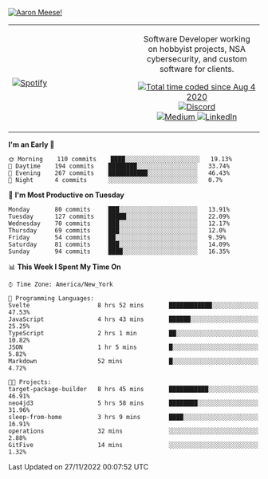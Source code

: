 [![Aaron Meese!](https://user-images.githubusercontent.com/17814535/88975338-a2aabf00-d27f-11ea-963f-8a19608716b4.png)](https://github.com/ajmeese7/readme-ascii "README ASCII")

<!-- Modified from project here: https://github.com/novatorem/novatorem -->
<table width="100%">
  <tr>
  <td width="50%">

&nbsp; <br> [![Spotify](https://ajmeese7.vercel.app/api/spotify)](https://open.spotify.com/user/ajmeese)

  </td>
  <td width="50%">
    <p align="center">
    Software Developer working on hobbyist projects, NSA cybersecurity, and custom software for clients.
    </p>
    <p align="center">
      <a href="https://wakatime.com/@f726891d-3b02-46cd-9b60-e8c59f9e2b14">
        <img src="https://wakatime.com/badge/user/f726891d-3b02-46cd-9b60-e8c59f9e2b14.svg" alt="Total time coded since Aug 4 2020" title="WakaTime" />
      </a>
      <a href="http://link.aaronmeese.com/discord">
        <img src="https://img.shields.io/badge/discord-ajmeese7%234835-369?style=flat-square&logo=discord&logoColor=white&color=purple" alt="Discord" title="Discord">
      </a>
      <br />
      <a href="https://link.aaronmeese.com/medium">
        <img src="https://img.shields.io/badge/medium-ajmeese7-1DB954?style=flat-square&logo=medium&logoColor=white" alt="Medium" title="Medium">
      </a>
      <a href="https://link.aaronmeese.com/linkedin">
        <img src="https://img.shields.io/badge/linkedIn-aaronmeese-1DB954?style=flat-square&logo=linkedin&logoColor=white&color=blue" alt="LinkedIn" title="LinkedIn">
      </a>
    </p>
  </td>

</table>

[//]: <> (The `&nbsp;` is to have Aphelion take up more space)

<!--START_SECTION:waka-->
**I'm an Early 🐤** 

```text
🌞 Morning    110 commits    ████░░░░░░░░░░░░░░░░░░░░░   19.13% 
🌆 Daytime    194 commits    ████████░░░░░░░░░░░░░░░░░   33.74% 
🌃 Evening    267 commits    ███████████░░░░░░░░░░░░░░   46.43% 
🌙 Night      4 commits      ░░░░░░░░░░░░░░░░░░░░░░░░░   0.7%

```
📅 **I'm Most Productive on Tuesday** 

```text
Monday       80 commits     ███░░░░░░░░░░░░░░░░░░░░░░   13.91% 
Tuesday      127 commits    █████░░░░░░░░░░░░░░░░░░░░   22.09% 
Wednesday    70 commits     ███░░░░░░░░░░░░░░░░░░░░░░   12.17% 
Thursday     69 commits     ███░░░░░░░░░░░░░░░░░░░░░░   12.0% 
Friday       54 commits     ██░░░░░░░░░░░░░░░░░░░░░░░   9.39% 
Saturday     81 commits     ███░░░░░░░░░░░░░░░░░░░░░░   14.09% 
Sunday       94 commits     ████░░░░░░░░░░░░░░░░░░░░░   16.35%

```


📊 **This Week I Spent My Time On** 

```text
⌚︎ Time Zone: America/New_York

💬 Programming Languages: 
Svelte                   8 hrs 52 mins       ████████████░░░░░░░░░░░░░   47.53% 
JavaScript               4 hrs 43 mins       ██████░░░░░░░░░░░░░░░░░░░   25.25% 
TypeScript               2 hrs 1 min         ██░░░░░░░░░░░░░░░░░░░░░░░   10.82% 
JSON                     1 hr 5 mins         █░░░░░░░░░░░░░░░░░░░░░░░░   5.82% 
Markdown                 52 mins             █░░░░░░░░░░░░░░░░░░░░░░░░   4.72%

🐱‍💻 Projects: 
target-package-builder   8 hrs 45 mins       ███████████░░░░░░░░░░░░░░   46.91% 
neo4jd3                  5 hrs 58 mins       ████████░░░░░░░░░░░░░░░░░   31.96% 
sleep-from-home          3 hrs 9 mins        ████░░░░░░░░░░░░░░░░░░░░░   16.91% 
operations               32 mins             ░░░░░░░░░░░░░░░░░░░░░░░░░   2.88% 
GitFive                  14 mins             ░░░░░░░░░░░░░░░░░░░░░░░░░   1.32%

```


 Last Updated on 27/11/2022 00:07:52 UTC
<!--END_SECTION:waka-->
